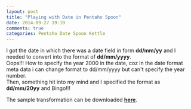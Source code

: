 ```yaml
---
layout: post
title: "Playing with Date in Pentaho Spoon"
date: 2014-09-27 19:10
comments: true
categories: Pentaho Date Spoon Kettle
---
```

I got the date in which there was a date field in form __dd/mm/yy__ and I needed to convert into the format of __dd/mm/yyyy__.  
Oops!!! How to specify the year 2000 in the date, coz in the date format meta data i can change format to dd/mm/yyyy but can't specify the year number.  
Then, something hit into my mind and I specified the format as __dd/mm/20yy__ and Bingo!!!  

The sample transformation can be downloaded <a href="https://github.com/kapoorabhish/kapoorabhish.github.com/blob/source/source/kettle_transformation/playing_with_date.ktr.zip?raw=true">__here__</a>.


